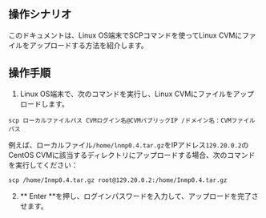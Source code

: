 ## 操作シナリオ  
このドキュメントは、Linux OS端末でSCPコマンドを使ってLinux CVMにファイルをアップロードする方法を紹介します。

## 操作手順

1. Linux OS端末で、次のコマンドを実行し、Linux CVMにファイルをアップロードします。
```
scp ローカルファイルパス CVMログイン名@CVMパブリックIP /ドメイン名：CVMファイルパス
```
例えば、ローカルファイル`/home/lnmp0.4.tar.gz`をIPアドレス`129.20.0.2`のCentOS CVMに該当するディレクトリにアップロードする場合、次のコマンドを実行してください：
```
scp /home/Inmp0.4.tar.gz root@129.20.0.2:/home/Inmp0.4.tar.gz
```
2. ** Enter **を押し、ログインパスワードを入力して、アップロードを完了させます。
